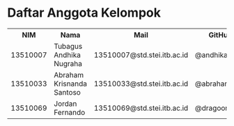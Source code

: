 Daftar Anggota Kelompok
=======================

<table>
  <tr>
    <th>NIM</th>
    <th>Nama</th>
    <th>Mail</th>
    <th>GitHub ID</th>
  </tr>
  <tr>
    <td>13510007</td>
    <td>Tubagus Andhika Nugraha</td>
    <td>13510007@std.stei.itb.ac.id</td>
    <td>@andhikanugraha</td>
  </tr>
  <tr>
    <td>13510033</td>
    <td>Abraham Krisnanda Santoso</td>
    <td>13510033@std.stei.itb.ac.id</td>
    <td>@abrahamks</td>
  </tr>
  <tr>
    <td>13510069</td>
    <td>Jordan Fernando</td>
    <td>13510069@std.stei.itb.ac.id</td>
    <td>@dragoon20</td>
  </tr>
</table>

